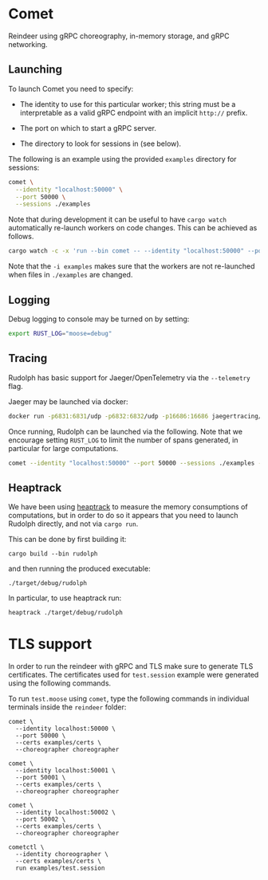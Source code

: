 
# Comet

Reindeer using gRPC choreography, in-memory storage, and gRPC networking.

## Launching

To launch Comet you need to specify:

- The identity to use for this particular worker; this string must be a interpretable as a valid gRPC endpoint with an implicit `http://` prefix.

- The port on which to start a gRPC server.

- The directory to look for sessions in (see below).

The following is an example using the provided `examples` directory for sessions:

```sh
comet \
  --identity "localhost:50000" \
  --port 50000 \
  --sessions ./examples
```

Note that during development it can be useful to have `cargo watch` automatically re-launch workers on code changes. This can be achieved as follows.

```sh
cargo watch -c -x 'run --bin comet -- --identity "localhost:50000" --port 50000 --sessions ./examples' -i examples
```

Note that the `-i examples` makes sure that the workers are not re-launched when files in `./examples` are changed.

## Logging

Debug logging to console may be turned on by setting:

```sh
export RUST_LOG="moose=debug"
```

## Tracing

Rudolph has basic support for Jaeger/OpenTelemetry via the `--telemetry` flag.

Jaeger may be launched via docker:

```sh
docker run -p6831:6831/udp -p6832:6832/udp -p16686:16686 jaegertracing/all-in-one:latest
```

Once running, Rudolph can be launched via the following. Note that we encourage setting `RUST_LOG` to limit the number of spans generated, in particular for large computations.

```sh
comet --identity "localhost:50000" --port 50000 --sessions ./examples --telemetry
```

## Heaptrack

We have been using [heaptrack](https://github.com/KDE/heaptrack) to measure the memory consumptions of computations,
but in order to do so it appears that you need to launch Rudolph directly, and not via `cargo run`.

This can be done by first building it:

```
cargo build --bin rudolph
```

and then running the produced executable:

```
./target/debug/rudolph
```

In particular, to use heaptrack run:

```
heaptrack ./target/debug/rudolph
```

# TLS support

In order to run the reindeer with gRPC and TLS make sure to generate TLS certificates.
The certificates used for `test.session` example were generated using the following commands.

To run `test.moose` using `comet`, type the following commands in individual terminals inside the `reindeer` folder:

```
comet \
  --identity localhost:50000 \
  --port 50000 \
  --certs examples/certs \
  --choreographer choreographer

comet \
  --identity localhost:50001 \
  --port 50001 \
  --certs examples/certs \
  --choreographer choreographer

comet \
  --identity localhost:50002 \
  --port 50002 \
  --certs examples/certs \
  --choreographer choreographer

cometctl \
  --identity choreographer \
  --certs examples/certs \
  run examples/test.session
```
